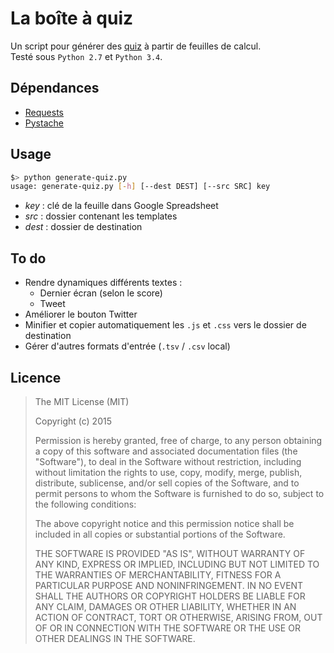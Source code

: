 # La boîte à quiz

Un script pour générer des [quiz](http://www.liberation.fr/cahier-ete-2015/2015/07/18/quiz-les-politiques-ont-ils-des-vacances-normales_1349263) à partir de feuilles de calcul.  
Testé sous `Python 2.7` et `Python 3.4`.

## Dépendances

* [Requests](https://github.com/kennethreitz/requests)
* [Pystache](https://github.com/defunkt/pystache)

## Usage

```bash
$> python generate-quiz.py
usage: generate-quiz.py [-h] [--dest DEST] [--src SRC] key
```

* *key* : clé de la feuille dans Google Spreadsheet
* *src* : dossier contenant les templates
* *dest* : dossier de destination

## To do

* Rendre dynamiques différents textes :
  * Dernier écran (selon le score)
  * Tweet
* Améliorer le bouton Twitter
* Minifier et copier automatiquement les `.js` et `.css` vers le dossier de destination
* Gérer d'autres formats d'entrée (`.tsv` / `.csv` local)

## Licence

> The MIT License (MIT)
>
> Copyright (c) 2015
>
> Permission is hereby granted, free of charge, to any person obtaining a copy
> of this software and associated documentation files (the "Software"), to deal
> in the Software without restriction, including without limitation the rights
> to use, copy, modify, merge, publish, distribute, sublicense, and/or sell
> copies of the Software, and to permit persons to whom the Software is
> furnished to do so, subject to the following conditions:
>
> The above copyright notice and this permission notice shall be included in
> all copies or substantial portions of the Software.
>
> THE SOFTWARE IS PROVIDED "AS IS", WITHOUT WARRANTY OF ANY KIND, EXPRESS OR
> IMPLIED, INCLUDING BUT NOT LIMITED TO THE WARRANTIES OF MERCHANTABILITY,
> FITNESS FOR A PARTICULAR PURPOSE AND NONINFRINGEMENT. IN NO EVENT SHALL THE
> AUTHORS OR COPYRIGHT HOLDERS BE LIABLE FOR ANY CLAIM, DAMAGES OR OTHER
> LIABILITY, WHETHER IN AN ACTION OF CONTRACT, TORT OR OTHERWISE, ARISING FROM,
> OUT OF OR IN CONNECTION WITH THE SOFTWARE OR THE USE OR OTHER DEALINGS IN
> THE SOFTWARE.
